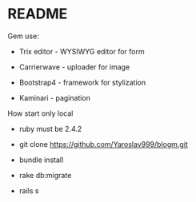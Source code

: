 # README

Gem use:

* Trix editor - WYSIWYG editor for form

* Carrierwave - uploader for image

* Bootstrap4 - framework for stylization

* Kaminari - pagination

How start only local

* ruby must be 2.4.2

* git clone https://github.com/Yaroslav999/blogm.git

* bundle install

* rake db:migrate

* rails s
